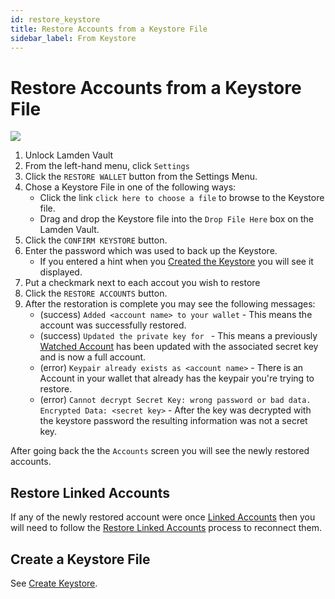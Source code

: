 ```yaml
---
id: restore_keystore
title: Restore Accounts from a Keystore File
sidebar_label: From Keystore
---
```


# Restore Accounts from a Keystore File

![](img/wallet/gif/1.0.0_restore_keystore.gif)

1. Unlock Lamden Vault
2. From the left-hand menu, click `Settings`
3. Click the `RESTORE WALLET` button from the Settings Menu.
4. Chose a Keystore File in one of the following ways:
    - Click the link `click here to choose a file` to browse to the Keystore file.
    - Drag and drop the Keystore file into the `Drop File Here` box on the Lamden Vault.
5. Click the `CONFIRM KEYSTORE` button.
6. Enter the password which was used to back up the Keystore.
    - If you entered a hint when you <u>[Created the Keystore](/restore_keystore)</u> you will see it displayed.
7. Put a checkmark next to each accout you wish to restore
8. Click the `RESTORE ACCOUNTS` button.
9.  After the restoration is complete you may see the following messages:
    - (success) `Added <account name> to your wallet` - This means the account was successfully restored.
    - (success) `Updated the private key for ` - This means a previously <u>[Watched Account](/accounts_creation#track-account)</u> has been updated with the associated secret key and is now a full account.
    - (error) `Keypair already exists as <account name>` - There is an Account in your wallet that already has the keypair you're trying to restore.
    - (error) `Cannot decrypt Secret Key: wrong password or bad data. Encrypted Data: <secret key>` - After the key was decrypted with the keystore password the resulting information was not a secret key.

After going back the the `Accounts` screen you will see the newly restored accounts.

## Restore Linked Accounts
If any of the newly restored account were once <u>[Linked Accounts](/accounts_linked_overview)</u> then you will need to follow the <u>[Restore Linked Accounts](/restore_linked_account)</u> process to reconnect them.

## Create a Keystore File
See <u>[Create Keystore](/backup_keystore)</u>.
